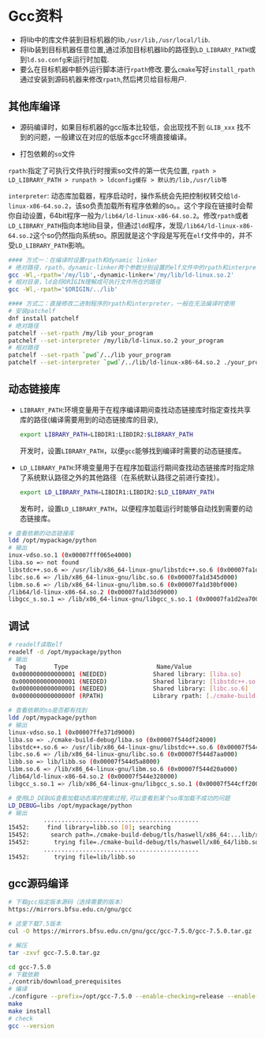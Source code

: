 # Gcc资料

* 将lib中的库文件装到目标机器的lib,`/usr/lib,/usr/local/lib`.
* 将lib装到目标机器任意位置,通过添加目标机器lib的路径到`LD_LIBRARY_PATH`或到`ld.so.confg`来运行时加载.
* 要么在目标机器中额外运行脚本进行`rpath`修改.要么`cmake`写好`install_rpath`通过安装到源码机器来修改`rpath`,然后拷贝给目标用户.

## 其他库编译

* 源码编译时，如果目标机器的gcc版本比较低，会出现找不到 `GLIB_xxx` 找不到的问题，一般建议在对应的低版本gcc环境直接编译。

* 打包依赖的`so`文件

`rpath`:指定了可执行文件执行时搜索so文件的第一优先位置, `rpath > LD_LIBRARY_PATH > runpath > ldconfig缓存 > 默认的/lib,/usr/lib等`

`interpreter`: 动态库加载器，程序启动时，操作系统会先把控制权转交给`ld-linux-x86-64.so.2`，该so负责加载所有程序依赖的so。。这个字段在链接时会帮你自动设置，64bit程序一般为`/lib64/ld-linux-x86-64.so.2`。修改`rpath`或者`LD_LIBRARY_PATH`指向本地lib目录，但通过`ldd`程序，发现`/lib64/ld-linux-x86-64.so.2`这个so仍然指向系统so。原因就是这个字段是写死在`elf`文件中的，并不受`LD_LIBRARY_PATH`影响。

```bash
#### 方式一：在编译时设置rpath和dynamic linker
# 绝对路径，rpath，dynamic-linker两个参数分别设置的elf文件中的rpath和interpreter字段。
gcc -Wl,-rpath='/my/lib',-dynamic-linker='/my/lib/ld-linux.so.2'
# 相对目录，ld会将ORIGIN理解成可执行文件所在的路径
gcc -Wl,-rpath='$ORIGIN/../lib'

#### 方式二：直接修改二进制程序的rpath和interpreter，一般在无法编译时使用
# 安装patchelf
dnf install patchelf
# 绝对路径
patchelf --set-rpath /my/lib your_program
patchelf --set-interpreter /my/lib/ld-linux.so.2 your_program
# 相对路径
patchelf --set-rpath `pwd`/../lib your_program
patchelf --set-interpreter `pwd`/../lib/ld-linux-x86-64.so.2 ./your_program
```

## 动态链接库

* `LIBRARY_PATH`:环境变量用于在程序编译期间查找动态链接库时指定查找共享库的路径(编译需要用到的动态链接库的目录),
    ```bash
    export LIBRARY_PATH=LIBDIR1:LIBDIR2:$LIBRARY_PATH
    ```
    开发时，设置`LIBRARY_PATH`，以便`gcc`能够找到编译时需要的动态链接库。

* `LD_LIBRARY_PATH`:环境变量用于在程序加载运行期间查找动态链接库时指定除了系统默认路径之外的其他路径（在系统默认路径之前进行查找）。
    ```bash
    export LD_LIBRARY_PATH=LIBDIR1:LIBDIR2:$LD_LIBRARY_PATH
    ```
    发布时，设置`LD_LIBRARY_PATH`，以便程序加载运行时能够自动找到需要的动态链接库。

```bash
# 查看依赖的动态链接库
ldd /opt/mypackage/python
# 输出
inux-vdso.so.1 (0x00007fff065e4000)
liba.so => not found
libstdc++.so.6 => /usr/lib/x86_64-linux-gnu/libstdc++.so.6 (0x00007fa1d384e000)
libc.so.6 => /lib/x86_64-linux-gnu/libc.so.6 (0x00007fa1d345d000)
libm.so.6 => /lib/x86_64-linux-gnu/libm.so.6 (0x00007fa1d30bf000)
/lib64/ld-linux-x86-64.so.2 (0x00007fa1d3dd9000)
libgcc_s.so.1 => /lib/x86_64-linux-gnu/libgcc_s.so.1 (0x00007fa1d2ea7000
```

## 调试

```bash
# readelf读取elf
readelf -d /opt/mypackage/python
# 输出
  Tag        Type                         Name/Value
 0x0000000000000001 (NEEDED)             Shared library: [liba.so]
 0x0000000000000001 (NEEDED)             Shared library: [libstdc++.so.6]
 0x0000000000000001 (NEEDED)             Shared library: [libc.so.6]
 0x000000000000000f (RPATH)              Library rpath: [./cmake-build-debug:lib]

# 查看依赖的so是否都有找到
ldd /opt/mypackage/python
# 输出
linux-vdso.so.1 (0x00007ffe371d9000)
liba.so => ./cmake-build-debug/liba.so (0x00007f544df24000)
libstdc++.so.6 => /usr/lib/x86_64-linux-gnu/libstdc++.so.6 (0x00007f544db9b000)
libc.so.6 => /lib/x86_64-linux-gnu/libc.so.6 (0x00007f544d7aa000)
libb.so => lib/libb.so (0x00007f544d5a8000)
libm.so.6 => /lib/x86_64-linux-gnu/libm.so.6 (0x00007f544d20a000)
/lib64/ld-linux-x86-64.so.2 (0x00007f544e328000)
libgcc_s.so.1 => /lib/x86_64-linux-gnu/libgcc_s.so.1 (0x00007f544cff2000)

# 使用LD_DEBUG查看加载动态库的搜索过程,可以查看到某个so库加载不成功的问题
LD_DEBUG=libs /opt/mypackage/python
# 输出
          ............................................
15452:     find library=libb.so [0]; searching
15452:      search path=./cmake-build-debug/tls/haswell/x86_64:...lib/x86_64:lib               (RPATH from file ./test)
15452:       trying file=./cmake-build-debug/tls/haswell/x86_64/libb.so
          ............................................
15452:       trying file=lib/libb.so
```

## gcc源码编译

```bash
# 下载gcc指定版本源码（选择需要的版本）
https://mirrors.bfsu.edu.cn/gnu/gcc

# 这里下载7.5版本
cul -O https://mirrors.bfsu.edu.cn/gnu/gcc/gcc-7.5.0/gcc-7.5.0.tar.gz

# 解压
tar -zxvf gcc-7.5.0.tar.gz

cd gcc-7.5.0
# 下载依赖
./contrib/download_prerequisites
# 编译
./configure --prefix=/opt/gcc-7.5.0 --enable-checking=release --enable-languages=c,c++ --disable-multilib
make
make install
# check
gcc --version
```